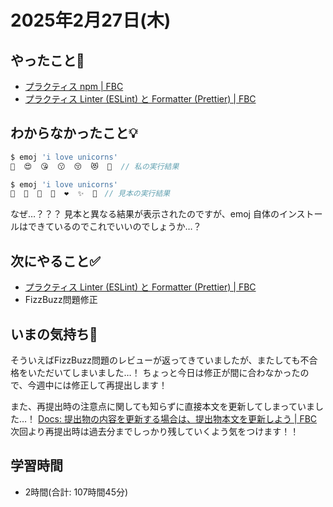 # 2025年2月27日(木)

## やったこと📝
- [プラクティス npm \| FBC](https://bootcamp.fjord.jp/practices/183)
- [プラクティス Linter \(ESLint\) と Formatter \(Prettier\) \| FBC](https://bootcamp.fjord.jp/practices/184)
## わからなかったこと💡

```javascript
$ emoj 'i love unicorns'
🥰  😍  😘  😗  😚  😻  💌  // 私の実行結果

$ emoj 'i love unicorns'
🦄  🎠  🐴  🐎  ❤  ✨  🌈　// 見本の実行結果
```

なぜ…？？？
見本と異なる結果が表示されたのですが、emoj 自体のインストールはできているのでこれでいいのでしょうか…？

## 次にやること✅
- [プラクティス Linter \(ESLint\) と Formatter \(Prettier\) \| FBC](https://bootcamp.fjord.jp/practices/184)
- FizzBuzz問題修正

## いまの気持ち🫶
そういえばFizzBuzz問題のレビューが返ってきていましたが、またしても不合格をいただいてしまいました…！
ちょっと今日は修正が間に合わなかったので、今週中には修正して再提出します！

また、再提出時の注意点に関しても知らずに直接本文を更新してしまっていました…！
[Docs: 提出物の内容を更新する場合は、提出物本文を更新しよう \| FBC](https://bootcamp.fjord.jp/pages/354)
次回より再提出時は過去分までしっかり残していくよう気をつけます！！

## 学習時間
- 2時間(合計: 107時間45分)